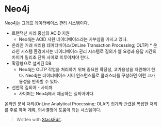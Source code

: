 # Neo4j

Neo4j는 그래프 데이터베이스 관리 시스템이다. 

* 트랜잭션 처리 중심의 ACID 지원
	* Neo4j는 ACID 지원 데이터베이스라는 자부심을 가지고 있다.
* 온라인 거래 처리용 데이터베이스(OnLine Transaction Processing; OLTP) 
		* 온라인 시스템 환경에서는 데이터베이스 관리 시스템로 질의가 웹 요청과 응답 시간의 차이가 밀리초 단위 사이로 이루어져야 한다.
* 확장형으로 설계된 DB
	* Neo4j는 OLTP 작업을 처리하기 위해 중요한 확장성, 고가용성을 지원해야 한다. Neo4j는 데이터베이스 서버 인스턴스들로 클러스터를 구성하면 이런 고가용성을 만족할 수 있다.
* 선언적 질의어 - 사이퍼
	* 사이퍼는 Neo4j에서 제공하는 질의어이다. 



온라인 분석 처리(OnLine Analytical Processing; OLAP)
집계와 관련된 복잡한 처리를 주로 하며 계획, 의사결정에 도움이 되는 시스템이다. 



> Written with [StackEdit](https://stackedit.io/).
<!--stackedit_data:
eyJoaXN0b3J5IjpbLTMwODI2MTExNyw4MzcwNDIxMTQsLTYxMD
g1NzA4NCwtMTQ2NDA2NDg3Ml19
-->
